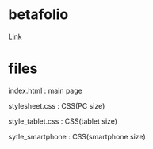 # betafolio

[Link](https://oblivionmgd.github.io/betafolio/)

# files

index.html : main page

stylesheet.css : CSS(PC size)

style_tablet.css : CSS(tablet size)

sytle_smartphone : CSS(smartphone size)
